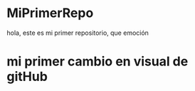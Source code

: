# MiPrimerRepo
hola, este es mi primer repositorio, que emoción
# mi primer cambio en visual de gitHub